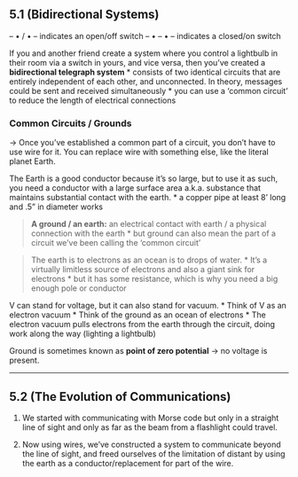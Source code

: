 ## 5.1 (Bidirectional Systems)
– • / • – indicates an open/off switch
– • – • – indicates a closed/on switch

If you and another friend create a system where you control a lightbulb in their room via a switch in yours, and vice versa, then you’ve created a **bidirectional telegraph system** 
	* consists of two identical circuits that are entirely independent of each other, and unconnected. In theory, messages could be sent and received simultaneously 
	* you can use a ‘common circuit’ to reduce the length of electrical connections 

### Common Circuits / Grounds
-> Once you’ve established a common part of a circuit, you don’t have to use wire for it. You can replace wire with something else, like the literal planet Earth.

The Earth is a good conductor because it’s so large, but to use it as such, you need a conductor with a large surface area a.k.a. substance that maintains substantial contact with the earth.
	* a copper pipe at least 8’ long and .5” in diameter works

> **A ground / an earth:** an electrical contact with earth / a physical connection with the earth
	* but ground can also mean the part of a circuit we’ve been calling the ‘common circuit’

> The earth is to electrons as an ocean is to drops of water.
	* It’s a virtually limitless source of electrons and also a giant sink for electrons
	* but it has some resistance, which is why you need a big enough pole or conductor

V can stand for voltage, but it can also stand for vacuum.
	* Think of V as an electron vacuum
	* Think of the ground as an ocean of electrons
	* The electron vacuum pulls electrons from the earth through the circuit, doing work along the way (lighting a lightbulb)

Ground is sometimes known as **point of zero potential** -> no voltage is present.

---

## 5.2 (The Evolution of Communications)
1. We started with communicating with Morse code but only in a straight line of sight and only as far as the beam from a flashlight could travel.

2. Now using wires, we’ve constructed a system to communicate beyond the line of sight, and freed ourselves of the limitation of distant by using the earth as a conductor/replacement for part of the wire.